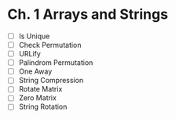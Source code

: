 # Ch. 1 Arrays and Strings

- [ ] Is Unique
- [ ] Check Permutation
- [ ] URLify
- [ ] Palindrom Permutation
- [ ] One Away
- [ ] String Compression
- [ ] Rotate Matrix
- [ ] Zero Matrix
- [ ] String Rotation
